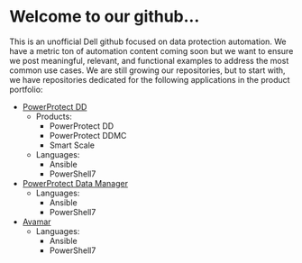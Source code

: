 # Welcome to our github...
This is an unofficial Dell github focused on data protection automation.
We have a metric ton of automation content coming soon but we want to ensure we post meaningful, relevant, and functional examples to address the most common use cases.
We are still growing our repositories, but to start with, we have repositories dedicated for the following applications in the product portfolio:
* [PowerProtect DD](https://github.com/SkunkworksAutomation/PowerProtectDD)
   * Products: 
     * PowerProtect DD
     * PowerProtect DDMC
     * Smart Scale
   * Languages:
     * Ansible
     * PowerShell7
* [PowerProtect Data Manager](https://github.com/SkunkworksAutomation/PowerProtectDataManager)
   * Languages:
     * Ansible
     * PowerShell7
* [Avamar](https://github.com/SkunkworksAutomation/Avamar)
   * Languages:
     * Ansible
     * PowerShell7
